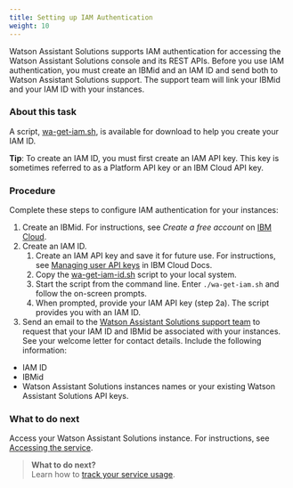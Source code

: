 ```yaml
---
title: Setting up IAM Authentication
weight: 10
---
```

Watson Assistant Solutions supports IAM authentication for accessing the Watson Assistant Solutions console and its REST APIs.  Before you use IAM authentication, you must create an IBMid and an IAM ID and send both to Watson Assistant Solutions support. The support team will link your IBMid and your IAM ID with your instances.

### About this task
A script, [wa-get-iam.sh](https://watson-personal-assistant.github.io/developer/assets/scripts/wa-get-iam-id.sh), is available for download to help you create your IAM ID.

**Tip**: To create an IAM ID, you must first create an IAM API key. This key is sometimes referred to as a Platform API key or an IBM Cloud API key.

### Procedure
Complete these steps to configure IAM authentication for your instances:
1.	Create an IBMid.  For instructions, see *Create a free account* on  [IBM Cloud](https://bluemix.net).
2.	Create an IAM ID.
    1. Create an IAM API key and save it for future use.  For instructions, see [Managing user API keys](https://console.bluemix.net/docs/iam/userid_keys.html#userapikey) in IBM Cloud Docs.
    2. Copy the [wa-get-iam-id.sh]({{site.baseurl}}/assets/scripts/wa-get-iam-id.sh) script to your local system.
    3. Start the script from the command line.  Enter `./wa-get-iam.sh` and follow the on-screen prompts.
    4. When prompted, provide your IAM API key (step 2a).  The script provides you with an IAM ID.
3.	Send an email to the [Watson Assistant Solutions support team](mailto:k4o2a6m8u6n8n2t6@ibm-sagan.slack.com) to request that your IAM ID and IBMid be associated with your instances. See your welcome letter for contact details.   Include the following information:<br/>
  -	IAM ID
  -	IBMid
  -	Watson Assistant Solutions instances names or your existing Watson Assistant Solutions API keys.

### What to do next
Access your Watson Assistant Solutions instance.  For instructions, see [Accessing the service]({{site.baseurl}}/get-started/get-api-key/).

> **What to do next?**<br/>
Learn how to [track your service usage]({{site.baseurl}}/further-topics/service_usage/).
